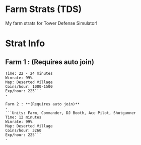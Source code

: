 # Farm Strats (TDS)

My farm strats for Tower Defense Simulator!

# Strat Info

Farm 1 : **(Requires auto join)**
-
```Units: Farm, Military base, DJ Booth, Minigunner, Commander
Time: 22 - 24 minutes
Winrate: 99%
Map: Deserted Village
Coins/hour: 1000-1500
Exp/hour: 225```
-

Farm 2 : **(Requires auto join)**
-
```Units: Farm, Commander, DJ Booth, Ace Pilot, Shotgunner
Time: 12 minutes
Winrate: 99%
Map: Deserted Village
Coins/hour: 3260
Exp/hour: 225```
-
